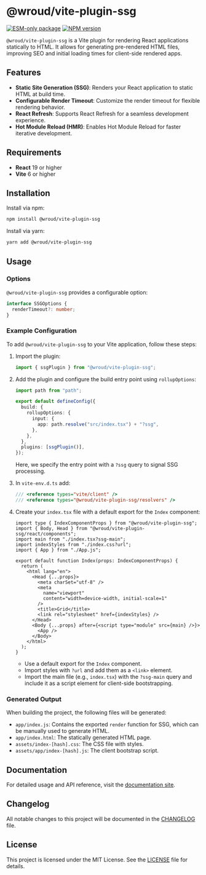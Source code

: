 # @wroud/vite-plugin-ssg

[![ESM-only package][package]][package-url]
[![NPM version][npm]][npm-url]

[package]: https://img.shields.io/badge/package-ESM--only-ffe536.svg
[package-url]: https://gist.github.com/sindresorhus/a39789f98801d908bbc7ff3ecc99d99c
[npm]: https://img.shields.io/npm/v/@wroud/vite-plugin-ssg.svg
[npm-url]: https://npmjs.com/package/@wroud/vite-plugin-ssg

`@wroud/vite-plugin-ssg` is a Vite plugin for rendering React applications statically to HTML. It allows for generating pre-rendered HTML files, improving SEO and initial loading times for client-side rendered apps.

## Features

- **Static Site Generation (SSG)**: Renders your React application to static HTML at build time.
- **Configurable Render Timeout**: Customize the render timeout for flexible rendering behavior.
- **React Refresh**: Supports React Refresh for a seamless development experience.
- **Hot Module Reload (HMR)**: Enables Hot Module Reload for faster iterative development.

## Requirements

- **React** 19 or higher
- **Vite** 6 or higher

## Installation

Install via npm:

```sh
npm install @wroud/vite-plugin-ssg
```

Install via yarn:

```sh
yarn add @wroud/vite-plugin-ssg
```

## Usage

### Options

`@wroud/vite-plugin-ssg` provides a configurable option:

```ts
interface SSGOptions {
  renderTimeout?: number;
}
```

### Example Configuration

To add `@wroud/vite-plugin-ssg` to your Vite application, follow these steps:

1. Import the plugin:

   ```ts
   import { ssgPlugin } from "@wroud/vite-plugin-ssg";
   ```

2. Add the plugin and configure the build entry point using `rollupOptions`:

   ```ts
   import path from "path";

   export default defineConfig({
     build: {
       rollupOptions: {
         input: {
           app: path.resolve("src/index.tsx") + "?ssg",
         },
       },
     },
     plugins: [ssgPlugin()],
   });
   ```

   Here, we specify the entry point with a `?ssg` query to signal SSG processing.

3. In `vite-env.d.ts` add:

   ```ts
   /// <reference types="vite/client" />
   /// <reference types="@wroud/vite-plugin-ssg/resolvers" />
   ```

4. Create your `index.tsx` file with a default export for the `Index` component:

   ```tsx
   import type { IndexComponentProps } from "@wroud/vite-plugin-ssg";
   import { Body, Head } from "@wroud/vite-plugin-ssg/react/components";
   import main from "./index.tsx?ssg-main";
   import indexStyles from "./index.css?url";
   import { App } from "./App.js";

   export default function Index(props: IndexComponentProps) {
     return (
       <html lang="en">
         <Head {...props}>
           <meta charSet="utf-8" />
           <meta
             name="viewport"
             content="width=device-width, initial-scale=1"
           />
           <title>Grid</title>
           <link rel="stylesheet" href={indexStyles} />
         </Head>
         <Body {...props} after={<script type="module" src={main} />}>
           <App />
         </Body>
       </html>
     );
   }
   ```

   - Use a default export for the `Index` component.
   - Import styles with `?url` and add them as a `<link>` element.
   - Import the main file (e.g., `index.tsx`) with the `?ssg-main` query and include it as a script element for client-side bootstrapping.

### Generated Output

When building the project, the following files will be generated:

- `app/index.js`: Contains the exported `render` function for SSG, which can be manually used to generate HTML.
- `app/index.html`: The statically generated HTML page.
- `assets/index-[hash].css`: The CSS file with styles.
- `assets/app/index-[hash].js`: The client bootstrap script.

## Documentation

For detailed usage and API reference, visit the [documentation site](https://wroud.dev).

## Changelog

All notable changes to this project will be documented in the [CHANGELOG](./CHANGELOG.md) file.

## License

This project is licensed under the MIT License. See the [LICENSE](./LICENSE) file for details.
